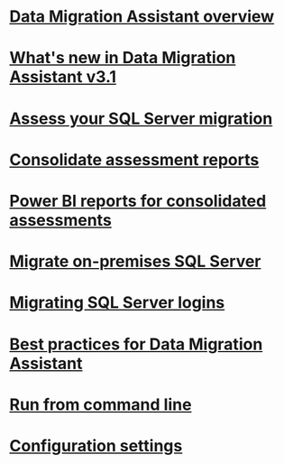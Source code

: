 # [Data Migration Assistant overview](dma-overview.md)

# [What's new in Data Migration Assistant v3.1](dma-whatsnewv31.md)
# [Assess your SQL Server migration](dma-assesssqlonprem.md)
# [Consolidate assessment reports](dma-consolidatereports.md)
# [Power BI reports for consolidated assessments](dma-powerbiassesreport.md)
# [Migrate on-premises SQL Server](dma-migrateonpremsql.md)
# [Migrating SQL Server logins](dma-migrateserverlogins.md)
# [Best practices for Data Migration Assistant](dma-bestpractices.md)
# [Run from command line](dma-commandline.md)
# [Configuration settings](dma-configurationsettings.md)



